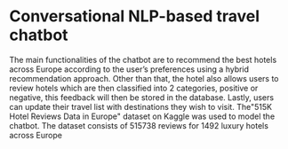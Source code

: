 # Conversational NLP-based travel chatbot 


The main functionalities of the chatbot are to recommend the best hotels across Europe according to the user’s preferences using a hybrid recommendation approach. 
Other than that, the hotel also allows users to review hotels which are then classified into 2 categories, positive or negative, this feedback will then be stored in the database. Lastly, users can update their travel list with destinations they wish to visit.
The"515K Hotel Reviews Data in Europe" dataset on Kaggle was used to model the chatbot. The dataset consists of 515738 reviews for 1492 luxury hotels across Europe
